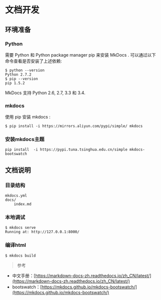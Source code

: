 # 文档开发

## 环境准备

### Python

需要 Python 和 Python package manager pip 来安装 MkDocs . 可以通过以下命令查看是否安装了上述依赖:

```
$ python --version
Python 2.7.2
$ pip --version
pip 1.5.2
```
MkDocs 支持 Python 2.6, 2.7, 3.3 和 3.4.

### mkdocs

使用 pip 安装 mkdocs :

```
$ pip install -i https://mirrors.aliyun.com/pypi/simple/ mkdocs
```

### 安装mkdocs主题

```
pip install  -i https://pypi.tuna.tsinghua.edu.cn/simple mkdocs-bootswatch
```

## 文档说明

### 目录结构

```
mkdocs.yml
docs/
    index.md
```

### 本地调试

```
$ mkdocs serve
Running at: http://127.0.0.1:8000/
```

### 编译html

```
$ mkdocs build
```

> 参考

- 中文手册：[https://markdown-docs-zh.readthedocs.io/zh_CN/latest/](https://markdown-docs-zh.readthedocs.io/zh_CN/latest/)
- bootswatch：[https://mkdocs.github.io/mkdocs-bootswatch/](https://mkdocs.github.io/mkdocs-bootswatch/)